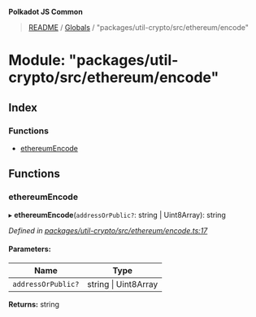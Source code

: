 **Polkadot JS Common**

> [README](../README.md) / [Globals](../globals.md) / "packages/util-crypto/src/ethereum/encode"

# Module: "packages/util-crypto/src/ethereum/encode"

## Index

### Functions

* [ethereumEncode](_packages_util_crypto_src_ethereum_encode_.md#ethereumencode)

## Functions

### ethereumEncode

▸ **ethereumEncode**(`addressOrPublic?`: string \| Uint8Array): string

*Defined in [packages/util-crypto/src/ethereum/encode.ts:17](https://github.com/polkadot-js/common/blob/aff78c2e/packages/util-crypto/src/ethereum/encode.ts#L17)*

#### Parameters:

Name | Type |
------ | ------ |
`addressOrPublic?` | string \| Uint8Array |

**Returns:** string
